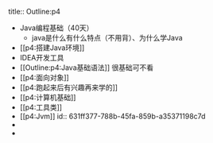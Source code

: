 title:: Outline:p4

- Java编程基础（40天）
	- java是什么有什么特点（不用背）、为什么学Java
- [[p4:搭建Java环境]]
- IDEA开发工具
- [[Outline:p4:Java基础语法]] 很基础可不看
- [[p4:面向对象]]
- [[p4:跑起来后有兴趣再来学的]]
- [[p4:计算机基础]]
- [[p4:工具类]]
- [[p4:Jvm]]
  id:: 631ff377-788b-45fa-859b-a35371198c7d
-
-